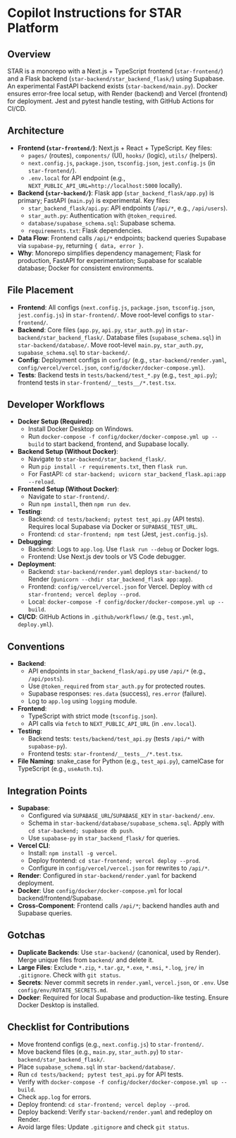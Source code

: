<!-- Copilot / AI agent instructions for the Star repository (concise) -->

# Copilot Instructions for STAR Platform

## Overview

STAR is a monorepo with a Next.js + TypeScript frontend (`star-frontend/`) and a Flask backend (`star-backend/star_backend_flask/`) using Supabase. An experimental FastAPI backend exists (`star-backend/main.py`). Docker ensures error-free local setup, with Render (backend) and Vercel (frontend) for deployment. Jest and pytest handle testing, with GitHub Actions for CI/CD.

## Architecture

- **Frontend (`star-frontend/`)**: Next.js + React + TypeScript. Key files:
  - `pages/` (routes), `components/` (UI), `hooks/` (logic), `utils/` (helpers).
  - `next.config.js`, `package.json`, `tsconfig.json`, `jest.config.js` (in `star-frontend/`).
  - `.env.local` for API endpoint (e.g., `NEXT_PUBLIC_API_URL=http://localhost:5000` locally).
- **Backend (`star-backend/`)**: Flask app (`star_backend_flask/app.py`) is primary; FastAPI (`main.py`) is experimental. Key files:
  - `star_backend_flask/api.py`: API endpoints (`/api/*`, e.g., `/api/users`).
  - `star_auth.py`: Authentication with `@token_required`.
  - `database/supabase_schema.sql`: Supabase schema.
  - `requirements.txt`: Flask dependencies.
- **Data Flow**: Frontend calls `/api/*` endpoints; backend queries Supabase via `supabase-py`, returning `{ data, error }`.
- **Why**: Monorepo simplifies dependency management; Flask for production, FastAPI for experimentation; Supabase for scalable database; Docker for consistent environments.

## File Placement

- **Frontend**: All configs (`next.config.js`, `package.json`, `tsconfig.json`, `jest.config.js`) in `star-frontend/`. Move root-level configs to `star-frontend/`.
- **Backend**: Core files (`app.py`, `api.py`, `star_auth.py`) in `star-backend/star_backend_flask/`. Database files (`supabase_schema.sql`) in `star-backend/database/`. Move root-level `main.py`, `star_auth.py`, `supabase_schema.sql` to `star-backend/`.
- **Config**: Deployment configs in `config/` (e.g., `star-backend/render.yaml`, `config/vercel/vercel.json`, `config/docker/docker-compose.yml`).
- **Tests**: Backend tests in `tests/backend/test_*.py` (e.g., `test_api.py`); frontend tests in `star-frontend/__tests__/*.test.tsx`.

## Developer Workflows

- **Docker Setup (Required)**:
  - Install Docker Desktop on Windows.
  - Run `docker-compose -f config/docker/docker-compose.yml up --build` to start backend, frontend, and Supabase locally.
- **Backend Setup (Without Docker)**:
  - Navigate to `star-backend/star_backend_flask/`.
  - Run `pip install -r requirements.txt`, then `flask run`.
  - For FastAPI: `cd star-backend; uvicorn star_backend_flask.api:app --reload`.
- **Frontend Setup (Without Docker)**:
  - Navigate to `star-frontend/`.
  - Run `npm install`, then `npm run dev`.
- **Testing**:
  - Backend: `cd tests/backend; pytest test_api.py` (API tests). Requires local Supabase via Docker or `SUPABASE_TEST_URL`.
  - Frontend: `cd star-frontend; npm test` (Jest, `jest.config.js`).
- **Debugging**:
  - Backend: Logs to `app.log`. Use `flask run --debug` or Docker logs.
  - Frontend: Use Next.js dev tools or VS Code debugger.
- **Deployment**:
  - Backend: `star-backend/render.yaml` deploys `star-backend/` to Render (`gunicorn --chdir star_backend_flask app:app`).
  - Frontend: `config/vercel/vercel.json` for Vercel. Deploy with `cd star-frontend; vercel deploy --prod`.
  - Local: `docker-compose -f config/docker/docker-compose.yml up --build`.
- **CI/CD**: GitHub Actions in `.github/workflows/` (e.g., `test.yml`, `deploy.yml`).

## Conventions

- **Backend**:
  - API endpoints in `star_backend_flask/api.py` use `/api/*` (e.g., `/api/posts`).
  - Use `@token_required` from `star_auth.py` for protected routes.
  - Supabase responses: `res.data` (success), `res.error` (failure).
  - Log to `app.log` using `logging` module.
- **Frontend**:
  - TypeScript with strict mode (`tsconfig.json`).
  - API calls via `fetch` to `NEXT_PUBLIC_API_URL` (in `.env.local`).
- **Testing**:
  - Backend tests: `tests/backend/test_api.py` (tests `/api/*` with `supabase-py`).
  - Frontend tests: `star-frontend/__tests__/*.test.tsx`.
- **File Naming**: snake_case for Python (e.g., `test_api.py`), camelCase for TypeScript (e.g., `useAuth.ts`).

## Integration Points

- **Supabase**:
  - Configured via `SUPABASE_URL`/`SUPABASE_KEY` in `star-backend/.env`.
  - Schema in `star-backend/database/supabase_schema.sql`. Apply with `cd star-backend; supabase db push`.
  - Use `supabase-py` in `star_backend_flask/` for queries.
- **Vercel CLI**:
  - Install: `npm install -g vercel`.
  - Deploy frontend: `cd star-frontend; vercel deploy --prod`.
  - Configure in `config/vercel/vercel.json` for rewrites to `/api/*`.
- **Render**: Configured in `star-backend/render.yaml` for backend deployment.
- **Docker**: Use `config/docker/docker-compose.yml` for local backend/frontend/Supabase.
- **Cross-Component**: Frontend calls `/api/*`; backend handles auth and Supabase queries.

## Gotchas

- **Duplicate Backends**: Use `star-backend/` (canonical, used by Render). Merge unique files from `backend/` and delete it.
- **Large Files**: Exclude `*.zip`, `*.tar.gz`, `*.exe`, `*.msi`, `*.log`, `jre/` in `.gitignore`. Check with `git status`.
- **Secrets**: Never commit secrets in `render.yaml`, `vercel.json`, or `.env`. Use `config/env/ROTATE_SECRETS.md`.
- **Docker**: Required for local Supabase and production-like testing. Ensure Docker Desktop is installed.

## Checklist for Contributions

- Move frontend configs (e.g., `next.config.js`) to `star-frontend/`.
- Move backend files (e.g., `main.py`, `star_auth.py`) to `star-backend/star_backend_flask/`.
- Place `supabase_schema.sql` in `star-backend/database/`.
- Run `cd tests/backend; pytest test_api.py` for API tests.
- Verify with `docker-compose -f config/docker/docker-compose.yml up --build`.
- Check `app.log` for errors.
- Deploy frontend: `cd star-frontend; vercel deploy --prod`.
- Deploy backend: Verify `star-backend/render.yaml` and redeploy on Render.
- Avoid large files: Update `.gitignore` and check `git status`.
